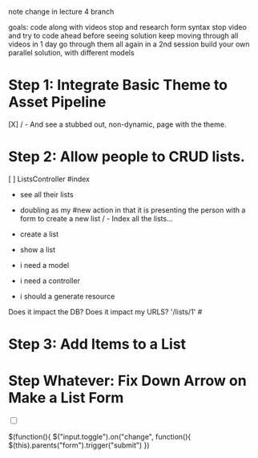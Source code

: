 note change in lecture 4 branch


goals:
  code along with videos
    stop and research form syntax
    stop video and try to code ahead before seeing solution
    keep moving through all videos in 1 day
    go through them all again in a 2nd session
    build your own parallel solution, with different models



# Step 1: Integrate Basic Theme to Asset Pipeline

[X] / - And see a stubbed out, non-dynamic, page with the theme.

# Step 2: Allow people to CRUD lists.
[ ] ListsController
  #index
  - see all their lists
  - doubling as my #new action in that it is presenting the person with a form to create a new list
  / - Index all the lists...
- create a list

- show a list

- i need a model
- i need a controller
- i should a generate resource

Does it impact the DB?
Does it impact my URLS? '/lists/1' #

# Step 3: Add Items to a List

# Step Whatever: Fix Down Arrow on Make a List Form


<input class="toggle" type="checkbox">

$(function(){
  $("input.toggle").on("change", function(){
    $(this).parents("form").trigger("submit")
  })

